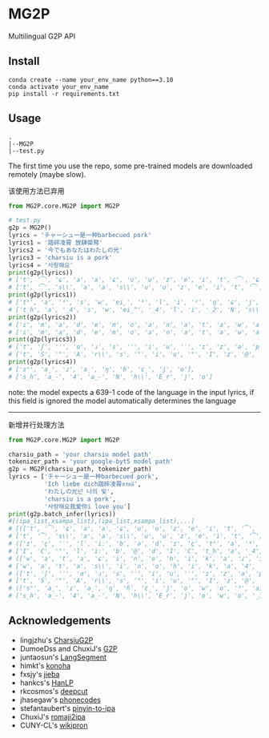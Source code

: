 # MG2P

Multilingual G2P API

## Install


```shell
conda create --name your_env_name python==3.10
conda activate your_env_name
pip install -r requirements.txt
```

## Usage

```
.
|--MG2P
|--test.py
```

The first time you use the repo, some pre-trained models are downloaded remotely (maybe slow).

该使用方法已弃用

```python
from MG2P.core.MG2P import MG2P

# test.py
g2p = MG2P()
lyrics = 'チャーシュー是一种barbecued pork'
lyrics1 = '踏碎凌霄 放肆桀骜'
lyrics2 = '今でもあなたはわたしの光'
lyrics3 = 'charsiu is a pork'
lyrics4 = '사랑해요'
print(g2p(lyrics))
# ['t', '͡', 'ɕ', 'a', 'a', 'ɕ', 'u', 'u', 'z', 'e', 'i', 't', '͡', 'ɕ', 'i', 'b', 'a', 'ɾ', 'β', 'e', 'k', 'w', 'e', 'ð', 'p', 'o', 'ɾ', 'k'], 
# ['t', '͡', 's\\', 'a', 'a', 's\\', 'u', 'u', 'z', 'e', 'i', 't', '͡', 's\\', 'i', 'b', 'a', '4', 'B', 'e', 'k', 'w', 'e', 'D', 'p', 'o', '4', 'k']
print(g2p(lyrics1))
# ['tʰ', 'a', '⁴', 's', 'w', 'ei̯', '⁴', 'l', 'i', '²', 'ŋ', 'ɕ', 'j', 'au̯', '¹', 'f', 'a', '⁴', 'ŋ', 's', 'ɹ̩', '⁴', 'tɕ', 'j', 'e', '²', 'au̯', '⁴'], 
# ['t_h', 'a', '_4', 's', 'w', 'ei_^', '_4', 'l', 'i', '_2', 'N', 's\\', 'j', 'au_^', '_1', 'f', 'a', '_4', 'N', 's', 'r\\_=', '_4', 'ts\\', 'j', 'e', '_2', 'au_^', '_4']
print(g2p(lyrics2))
# ['i', 'm', 'a', 'd', 'e', 'm', 'o', 'a', 'n', 'a', 't', 'a', 'w', 'a', 'w', 'a', 't', 'a', 'ɕ', 'i', 'n', 'o', 'h', 'i', 'k', 'a', 'ɾ', 'i'], 
# ['i', 'm', 'a', 'd', 'e', 'm', 'o', 'a', 'n', 'a', 't', 'a', 'w', 'a', 'w', 'a', 't', 'a', 's\\', 'i', 'n', 'o', 'h', 'i', 'k', 'a', '4', 'i']
print(g2p(lyrics3))
# ['t', 'ʃ', 'ˈ', 'ɑ', 'ɹ', 's', 'ˈ', 'i', 'u', 'ˈ', 'ɪ', 'z', 'ə', 'p', 'ˈ', 'ɔ', 'ɹ', 'k'], 
# ['t', 'S', '"', 'A', 'r\\', 's', '"', 'i', 'u', '"', 'I', 'z', '@', 'p', '"', 'O', 'r\\', 'k']
print(g2p(lyrics4))
# ['sʰ', 'a̠', 'ɾ', 'a̠', 'ŋ', 'ɦ', 'ɛ̝', 'j', 'o'], 
# ['s_h', 'a_-', '4', 'a_-', 'N', 'h\\', 'E_r', 'j', 'o']

```

note: the model expects a 639-1 code of the language in the input lyrics, if this field is ignored the model
automatically determines the language

***

新增并行处理方法

```python
from MG2P.core.MG2P import MG2P

charsiu_path = 'your charsiu model path'
tokenizer_path = 'your google-byt5 model path'
g2p = MG2P(charsiu_path, tokenizer_path)
lyrics = ['チャーシュー是一种barbecued pork',
          'Ich liebe dich踏碎凌霄สวัสดี',
          'わたしの光넌 나의 빛',
          'charsiu is a pork',
          '사랑해요我爱你i love you']
print(g2p.batch_infer(lyrics))
#[(ipa_list,xsampa_list),(ipa_list,xsampa_list),...]
# [(['t', '͡', 'ɕ', 'a', 'a', 'ɕ', 'u', 'u', 'z', 'e', 'i', 't', '͡', 'ɕ', 'i', 'b', 'a', 'ɾ', 'β', 'e', 'k', 'w', 'e', 'ð', 'p', 'o', 'ɾ', 'k'], 
# ['t', '͡', 's\\', 'a', 'a', 's\\', 'u', 'u', 'z', 'e', 'i', 't', '͡', 's\\', 'i', 'b', 'a', '4', 'B', 'e', 'k', 'w', 'e', 'D', 'p', 'o', '4', 'k']), 
# (['ɪ', 'ç', 'ˈ', 'l', 'iː', 'b', 'ə', 'd', 'ɪ', 'ç', 'tʰ', 'a', '⁴', 's', 'w', 'ei̯', '⁴', 'l', 'i', '²', 'ŋ', 'ɕ', 'j', 'au̯', '¹', 's', 'u', 'a̯', '˩˩˦', 's', 'o', 't̚', '˨˩', 'h', 'a', '˧', '˥'], 
# ['I', 'C', '"', 'l', 'i:', 'b', '@', 'd', 'I', 'C', 't_h', 'a', '_4', 's', 'w', 'ei_^', '_4', 'l', 'i', '_2', 'N', 's\\', 'j', 'au_^', '_1', 's', 'u', 'a_^', '_5_5_2', 's', 'o', 't_}', '_4_5', 'h', 'a', '_3', '_1']), 
# (['w', 'a', 't', 'a', 'ɕ', 'i', 'n', 'o', 'h', 'i', 'k', 'a', 'ɾ', 'i', 'n', 'ʌ̹', 'n', 'n', 'a̠', 'ɰ', 'i', 'p', 'i', 't̚'], 
# ['w', 'a', 't', 'a', 's\\', 'i', 'n', 'o', 'h', 'i', 'k', 'a', '4', 'i', 'n', 'V_O', 'n', 'n', 'a_-', 'M\\', 'i', 'p', 'i', 't_}']), 
# (['t', 'ʃ', 'ˈ', 'ɑ', 'ɹ', 's', 'ˈ', 'i', 'u', 'ˈ', 'ɪ', 'z', 'ə', 'p', 'ˈ', 'ɔ', 'ɹ', 'k'], 
# ['t', 'S', '"', 'A', 'r\\', 's', '"', 'i', 'u', '"', 'I', 'z', '@', 'p', '"', 'O', 'r\\', 'k']), 
# (['sʰ', 'a̠', 'ɾ', 'a̠', 'ŋ', 'ɦ', 'ɛ̝', 'j', 'o', 'w', 'o', '³', 'ai̯', '⁴', 'n', 'i', '³', 'ˈ', 'a', 'ɪ', 'l', 'ˈ', 'ʌ', 'v', 'j', 'ˈ', 'u'], 
# ['s_h', 'a_-', '4', 'a_-', 'N', 'h\\', 'E_r', 'j', 'o', 'w', 'o', '_3', 'ai_^', '_4', 'n', 'i', '_3', '"', 'a', 'I', 'l', '"', 'V', 'v', 'j', '"', 'u'])]
```


## Acknowledgements


* lingjzhu's [CharsiuG2P](https://github.com/lingjzhu/CharsiuG2P)
* DumoeDss and ChuxiJ's [G2P](https://github.com/BeatMagic/g2p)
* juntaosun's [LangSegment](https://github.com/juntaosun/LangSegment)
* himkt's [konoha](https://github.com/himkt/konoha)
* fxsjy's [jieba](https://github.com/fxsjy/jieba)
* hankcs's [HanLP](https://github.com/hankcs/HanLP)
* rkcosmos's [deepcut](https://github.com/rkcosmos/deepcut)
* jhasegaw's [phonecodes](https://github.com/jhasegaw/phonecodes)
* stefantaubert's [pinyin-to-ipa](https://github.com/stefantaubert/pinyin-to-ipa)
* ChuxiJ's [romaji2ipa](https://ec26ubh65w.feishu.cn/sheets/FD37spdiLhcGeEtEaFucOPX4nGg?sheet=543d9b)
* CUNY-CL's [wikipron](https://github.com/CUNY-CL/wikipron)
